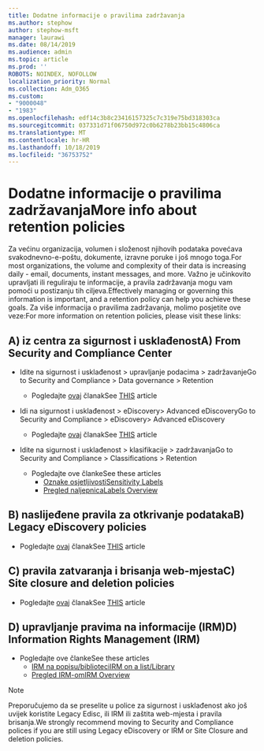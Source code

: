 ```yaml
---
title: Dodatne informacije o pravilima zadržavanja
ms.author: stephow
author: stephow-msft
manager: laurawi
ms.date: 08/14/2019
ms.audience: admin
ms.topic: article
ms.prod: ''
ROBOTS: NOINDEX, NOFOLLOW
localization_priority: Normal
ms.collection: Adm_O365
ms.custom:
- "9000048"
- "1983"
ms.openlocfilehash: edf14c3b8c23416157325c7c319e75bd318303ca
ms.sourcegitcommit: 037331d71f06750d972c0b6278b23bb15c4806ca
ms.translationtype: MT
ms.contentlocale: hr-HR
ms.lasthandoff: 10/18/2019
ms.locfileid: "36753752"
---
```

# <a name="more-info-about-retention-policies"></a><span data-ttu-id="4ac04-102">Dodatne informacije o pravilima zadržavanja</span><span class="sxs-lookup"><span data-stu-id="4ac04-102">More info about retention policies</span></span>

<span data-ttu-id="4ac04-103">Za većinu organizacija, volumen i složenost njihovih podataka povećava svakodnevno-e-poštu, dokumente, izravne poruke i još mnogo toga.</span><span class="sxs-lookup"><span data-stu-id="4ac04-103">For most organizations, the volume and complexity of their data is increasing daily - email, documents, instant messages, and more.</span></span> <span data-ttu-id="4ac04-104">Važno je učinkovito upravljati ili reguliraju te informacije, a pravila zadržavanja mogu vam pomoći u postizanju tih ciljeva.</span><span class="sxs-lookup"><span data-stu-id="4ac04-104">Effectively managing or governing this information is important, and a retention policy can help you achieve these goals.</span></span> <span data-ttu-id="4ac04-105">Za više informacija o pravilima zadržavanja, molimo posjetite ove veze:</span><span class="sxs-lookup"><span data-stu-id="4ac04-105">For more information on retention policies, please visit these links:</span></span>

## <a name="a-from-security-and-compliance-center"></a><span data-ttu-id="4ac04-106">A) iz centra za sigurnost i usklađenost</span><span class="sxs-lookup"><span data-stu-id="4ac04-106">A) From Security and Compliance Center</span></span>

- <span data-ttu-id="4ac04-107">Idite na sigurnost i usklađenost > upravljanje podacima > zadržavanje</span><span class="sxs-lookup"><span data-stu-id="4ac04-107">Go to Security and Compliance > Data governance > Retention</span></span>
  - <span data-ttu-id="4ac04-108">Pogledajte [ovaj](https://docs.microsoft.com/office365/securitycompliance/retention-policies) članak</span><span class="sxs-lookup"><span data-stu-id="4ac04-108">See [THIS](https://docs.microsoft.com/office365/securitycompliance/retention-policies) article</span></span>

- <span data-ttu-id="4ac04-109">Idi na sigurnost i usklađenost > eDiscovery> Advanced eDiscovery</span><span class="sxs-lookup"><span data-stu-id="4ac04-109">Go to Security and Compliance > eDiscovery> Advanced eDiscovery</span></span> 
  - <span data-ttu-id="4ac04-110">Pogledajte [ovaj](https://docs.microsoft.com/office365/securitycompliance/ediscovery-cases) članak</span><span class="sxs-lookup"><span data-stu-id="4ac04-110">See [THIS](https://docs.microsoft.com/office365/securitycompliance/ediscovery-cases) article</span></span>

- <span data-ttu-id="4ac04-111">Idite na sigurnost i usklađenost > klasifikacije > zadržavanja</span><span class="sxs-lookup"><span data-stu-id="4ac04-111">Go to Security and Compliance > Classifications > Retention</span></span>
  - <span data-ttu-id="4ac04-112">Pogledajte ove članke</span><span class="sxs-lookup"><span data-stu-id="4ac04-112">See these articles</span></span>
    - [<span data-ttu-id="4ac04-113">Oznake osjetljivosti</span><span class="sxs-lookup"><span data-stu-id="4ac04-113">Sensitivity Labels</span></span>](https://docs.microsoft.com/office365/securitycompliance/sensitivity-labels)
    - [<span data-ttu-id="4ac04-114">Pregled naljepnica</span><span class="sxs-lookup"><span data-stu-id="4ac04-114">Labels Overview</span></span>](https://docs.microsoft.com/office365/securitycompliance/labels)

## <a name="b-legacy-ediscovery-policies"></a><span data-ttu-id="4ac04-115">B) naslijeđene pravila za otkrivanje podataka</span><span class="sxs-lookup"><span data-stu-id="4ac04-115">B) Legacy eDiscovery policies</span></span>

- <span data-ttu-id="4ac04-116">Pogledajte [ovaj](https://support.office.com/article/Set-up-an-eDiscovery-Center-in-SharePoint-Online-A18F8975-AA7F-43B4-A7D6-001D14744D8E) članak</span><span class="sxs-lookup"><span data-stu-id="4ac04-116">See [THIS](https://support.office.com/article/Set-up-an-eDiscovery-Center-in-SharePoint-Online-A18F8975-AA7F-43B4-A7D6-001D14744D8E) article</span></span>

## <a name="c-site-closure-and-deletion-policies"></a><span data-ttu-id="4ac04-117">C) pravila zatvaranja i brisanja web-mjesta</span><span class="sxs-lookup"><span data-stu-id="4ac04-117">C) Site closure and deletion policies</span></span>

- <span data-ttu-id="4ac04-118">Pogledajte [ovaj](https://support.office.com/article/Use-policies-for-site-closure-and-deletion-A8280D82-27FD-48C5-9ADF-8A5431208BA5) članak</span><span class="sxs-lookup"><span data-stu-id="4ac04-118">See [THIS](https://support.office.com/article/Use-policies-for-site-closure-and-deletion-A8280D82-27FD-48C5-9ADF-8A5431208BA5) article</span></span>  

## <a name="d-information-rights-management-irm"></a><span data-ttu-id="4ac04-119">D) upravljanje pravima na informacije (IRM)</span><span class="sxs-lookup"><span data-stu-id="4ac04-119">D) Information Rights Management (IRM)</span></span>

- <span data-ttu-id="4ac04-120">Pogledajte ove članke</span><span class="sxs-lookup"><span data-stu-id="4ac04-120">See these articles</span></span>
  - [<span data-ttu-id="4ac04-121">IRM na popisu/biblioteci</span><span class="sxs-lookup"><span data-stu-id="4ac04-121">IRM on a list/Library</span></span>](https://support.office.com/article/apply-information-rights-management-to-a-list-or-library-3bdb5c4e-94fc-4741-b02f-4e7cc3c54aa1)
  - [<span data-ttu-id="4ac04-122">Pregled IRM-om</span><span class="sxs-lookup"><span data-stu-id="4ac04-122">IRM Overview</span></span>](https://support.office.com/article/create-and-apply-information-management-policies-eb501fe9-2ef6-4150-945a-65a6451ee9e9)

> [!Note]
> <span data-ttu-id="4ac04-123">Preporučujemo da se preselite u police za sigurnost i usklađenost ako još uvijek koristite Legacy Edisc, ili IRM ili zaštita web-mjesta i pravila brisanja.</span><span class="sxs-lookup"><span data-stu-id="4ac04-123">We strongly recommend moving to Security and Compliance polices if you are still using Legacy eDiscovery or IRM or Site Closure and deletion policies.</span></span>
